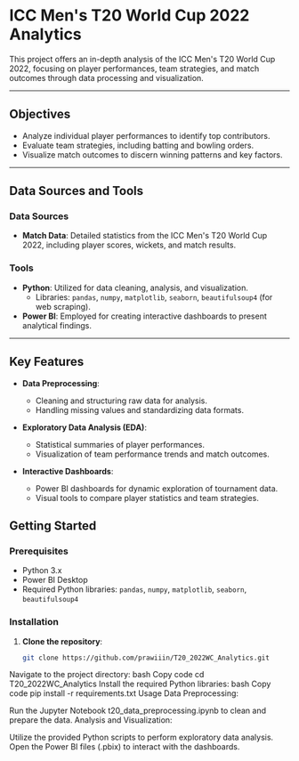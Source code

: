 # ICC Men's T20 World Cup 2022 Analytics

This project offers an in-depth analysis of the ICC Men's T20 World Cup 2022, focusing on player performances, team strategies, and match outcomes through data processing and visualization.

---

## Objectives

- Analyze individual player performances to identify top contributors.
- Evaluate team strategies, including batting and bowling orders.
- Visualize match outcomes to discern winning patterns and key factors.

---

## Data Sources and Tools

### Data Sources

- **Match Data**: Detailed statistics from the ICC Men's T20 World Cup 2022, including player scores, wickets, and match results.

### Tools

- **Python**: Utilized for data cleaning, analysis, and visualization.
  - Libraries: `pandas`, `numpy`, `matplotlib`, `seaborn`, `beautifulsoup4` (for web scraping).
- **Power BI**: Employed for creating interactive dashboards to present analytical findings.

---

## Key Features

- **Data Preprocessing**:
  - Cleaning and structuring raw data for analysis.
  - Handling missing values and standardizing data formats.

- **Exploratory Data Analysis (EDA)**:
  - Statistical summaries of player performances.
  - Visualization of team performance trends and match outcomes.

- **Interactive Dashboards**:
  - Power BI dashboards for dynamic exploration of tournament data.
  - Visual tools to compare player statistics and team strategies.



## Getting Started

### Prerequisites

- Python 3.x
- Power BI Desktop
- Required Python libraries: `pandas`, `numpy`, `matplotlib`, `seaborn`, `beautifulsoup4`

### Installation

1. **Clone the repository**:
   ```bash
   git clone https://github.com/prawiiin/T20_2022WC_Analytics.git
Navigate to the project directory:
bash
Copy code
cd T20_2022WC_Analytics
Install the required Python libraries:
bash
Copy code
pip install -r requirements.txt
Usage
Data Preprocessing:

Run the Jupyter Notebook t20_data_preprocessing.ipynb to clean and prepare the data.
Analysis and Visualization:

Utilize the provided Python scripts to perform exploratory data analysis.
Open the Power BI files (.pbix) to interact with the dashboards.

